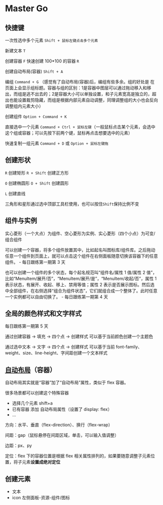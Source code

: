 # Master Go

## 快捷键

一次性选中多个元素 `Shift + 鼠标左键点击多个元素`

新建文本 `T`

创建容器 `F` 快速创建 100\*100 的容器 `R`

创建自动布局(容器) `Shift + A`

编组 `Command + G` （感觉有了自动布局(容器)后，编组有些多余。组的好处是 在页面上会显示组标题。容器与组的区别：1是容器中图层可以通过拖动移入和移出，而组是逃不出去的；2是容器大小可以单独设置，和子元素宽高是独立的，超出也能设置裁剪隐藏，而组是根据内部元素自动调整，同理调整组的大小也会反向调整组内元素大小）

创建组件 `Option + Command + K`

直接选中一个元素 `Command + Ctrl + 鼠标左键`（一般鼠标点击某个元素，会选中这个组或容器；可以先按下前两个键，鼠标再点击想要选中的元素）

快速复制一组元素 `Command + D` 或 `Option + 鼠标左键拖`

## 创建形状

`R` 创建矩形 `R + Shift` 创建正方形

`O` 创建椭圆形 `O + Shift` 创建圆形

`L` 创建直线

三角形和星形通过选中顶部工具栏使用，也可以按住`Shift`保持比例不变

## 组件与实例

实心菱形（一个大点）为组件、空心菱形为实例、实心菱形（四个小点）为可变/组合组件

可以创建一个容器，将多个组件放置其中，比如起名叫图标库/组件库。之后拖动任意一个组件到页面上，就可以点击这个组件在右侧面板随意切换该容器下的任意组件。 - 每日跟练第一期第 3 天

也可以创建一个组件的多个状态，每个起名规范叫“组件名/属性 1 值/属性 2 值”，比如“MenuItem/展开/否”，“MenuItem/展开/是”，“MenuItem/收起/否”，属性 1 表示状态，有展开、收起、移上、禁用等值；属性 2 表示是否展示图标。然后选中全部组件，在右侧选择“组合为组件状态”，它们就组合成一个整体了。此时任意一个实例都可以自由切换了。 - 每日跟练第一期第 4 天

## 全局的颜色样式和文字样式

每日跟练第一期第 5 天

通过创建容器 -> 填充 -> 四个点 -> 创建样式 可以基于当前颜色创建一个主题色

通过选中文本 -> 文字 -> 四个点 -> 创建样式 可以基于当前 font-family、weight、size、line-height、字间距创建一个文本样式

## [自动布局](https://mastergo.com/help/layer/auto-layout)（容器）

自动布局其实就是“容器”加了“自动布局”属性，类似于 flex 容器。

很多场景都可以创建这个特殊容器

- 选择几个元素 shift+a
- 已有容器 添加 自动布局属性（设置了 display: flex）
- ...

方向：水平、垂直（flex-direction）、换行（flex-wrap）

间距：gap（鼠标悬停在间距区域，单击，可以输入值调整）

边距：px、py

定位：flex 下的容器位置是根据 flex 相关属性排列的，如果要随意调整子元素位置，将子元素**设置成绝对定位**

## 创建元素

- 文本
- icon 左侧面板-资源-组件/图标
